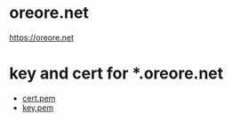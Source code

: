 # oreore.net
https://oreore.net

# key and cert for *.oreore.net
- [cert.pem](https://oreore.net/cert.pem)
- [key.pem](https://oreore.net/key.pem)
